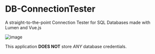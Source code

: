 # DB-ConnectionTester
A straight-to-the-point Connection Tester for SQL Databases made with Lumen and Vue.js

![image](https://user-images.githubusercontent.com/54332151/171059445-8bc2476b-8763-4399-9cdd-91cc4c802041.png)

This application **DOES NOT** store *ANY* database credentials. 
